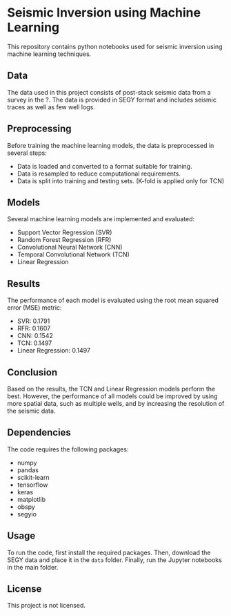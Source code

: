 # Seismic Inversion using Machine Learning

This repository contains python notebooks used for seismic inversion using machine learning techniques.

## Data

The data used in this project consists of post-stack seismic data from a survey in the ?. The data is provided in SEGY format and includes seismic traces as well as few well logs.

## Preprocessing

Before training the machine learning models, the data is preprocessed in several steps:
- Data is loaded and converted to a format suitable for training.
- Data is resampled to reduce computational requirements.
- Data is split into training and testing sets. (K-fold is applied only for TCN)

## Models

Several machine learning models are implemented and evaluated:
- Support Vector Regression (SVR)
- Random Forest Regression (RFR)
- Convolutional Neural Network (CNN)
- Temporal Convolutional Network (TCN)
- Linear Regression

## Results

The performance of each model is evaluated using the root mean squared error (MSE) metric:
- SVR: 0.1791
- RFR: 0.1607
- CNN: 0.1542
- TCN: 0.1497
- Linear Regression: 0.1497

## Conclusion

Based on the results, the TCN and Linear Regression models perform the best. However, the performance of all models could be improved by using more spatial data, such as multiple wells, and by increasing the resolution of the seismic data. 

## Dependencies

The code requires the following packages:
- numpy
- pandas
- scikit-learn
- tensorflow
- keras
- matplotlib
- obspy
- segyio

## Usage

To run the code, first install the required packages. Then, download the SEGY data and place it in the `data` folder. Finally, run the Jupyter notebooks in the main folder.

## License

This project is not licensed.

